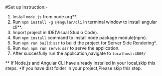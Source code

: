 #Set up Instruction:-

1. Install `node.js` from node.org**.
2. Run `npm install -g @angular/cli` in terminal window to install angular cli**. 
3. Import project in IDE(Visual Studio Code).
4. Run `npm install` command to install node package module(npm).
5. Run `npm run build:ssr` to build the project for Server Side Rendering*. 
6. Run `Run npm run serve:ssr` to serve the application.
7. After succesfully run the application,navigate to `localhost:4000/`


** If Node.js and Angular CLI have already installed in your local,skip this steps.
*If you have dist folder in your project,Please skip this step.



